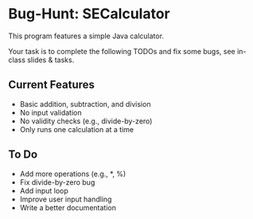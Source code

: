 # Bug-Hunt: SECalculator

This program features a simple Java calculator.

Your task is to complete the following TODOs and fix some bugs, see in-class slides & tasks.

## Current Features
- Basic addition, subtraction, and division
- No input validation
- No validity checks (e.g., divide-by-zero)
- Only runs one calculation at a time

## To Do
- Add more operations (e.g., *, %)
- Fix divide-by-zero bug
- Add input loop
- Improve user input handling
- Write a better documentation
